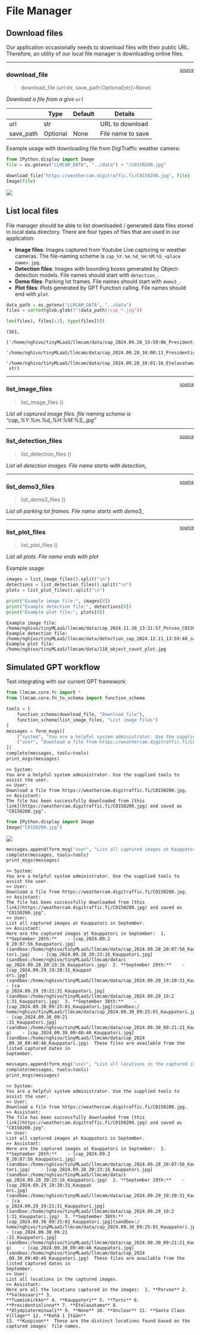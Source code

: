 # File Manager


<!-- WARNING: THIS FILE WAS AUTOGENERATED! DO NOT EDIT! -->

## Download files

Our application occasionally needs to download files with their public
URL. Therefore, an utility of our local file manager is downloading
online files.

------------------------------------------------------------------------

<a
href="https://github.com/ninjalabo/llmcam/blob/main/llmcam/utils/file_manager.py#L16"
target="_blank" style="float:right; font-size:smaller">source</a>

### download_file

>  download_file (url:str, save_path:Optional[str]=None)

*Download a file from a give `url`*

<table>
<thead>
<tr>
<th></th>
<th><strong>Type</strong></th>
<th><strong>Default</strong></th>
<th><strong>Details</strong></th>
</tr>
</thead>
<tbody>
<tr>
<td>url</td>
<td>str</td>
<td></td>
<td>URL to download</td>
</tr>
<tr>
<td>save_path</td>
<td>Optional</td>
<td>None</td>
<td>File name to save</td>
</tr>
</tbody>
</table>

Example usage with downloading file from DigiTraffic weather camera:

``` python
from IPython.display import Image
file = os.getenv("LLMCAM_DATA", "../data") + "/C0150200.jpg"

download_file("https://weathercam.digitraffic.fi/C0150200.jpg", file)
Image(file)
```

![](02_file_manager_files/figure-commonmark/cell-3-output-1.jpeg)

## List local files

File manager should be able to list downloaded / generated data files
stored in local data directory. There are four types of files that are
used in our application:

- **Image files**: Images captured from Youtube Live capturing or
  weather cameras. The file-naming scheme is
  `cap_%Y.%m.%d_%H:%M:%S_<place name>.jpg`.  
- **Detection files**: Images with bounding boxes generated by
  Object-detection models. File names should start with `detection_`.  
- **Demo files**: Parking lot frames. File names should start with
  `demo3_`.  
- **Plot files**: Plots generated by GPT Function calling. File names
  should end with `plot`.

``` python
data_path = os.getenv("LLMCAM_DATA", "../data")
files = sorted(glob.glob(f"{data_path}/cap_*.jpg"))
```

``` python
len(files), files[:3], type(files[0])
```

    (561,
     ['/home/nghivo/tinyMLaaS/llmcam/data/cap_2024.09.28_15:59:06_Presidentinlinna.jpg',
      '/home/nghivo/tinyMLaaS/llmcam/data/cap_2024.09.28_16:00:11_Presidentinlinna.jpg',
      '/home/nghivo/tinyMLaaS/llmcam/data/cap_2024.09.28_16:01:16_Etelasatama.jpg'],
     str)

------------------------------------------------------------------------

<a
href="https://github.com/ninjalabo/llmcam/blob/main/llmcam/utils/file_manager.py#L31"
target="_blank" style="float:right; font-size:smaller">source</a>

### list_image_files

>  list_image_files ()

*List all captured image files. file naming scheme is
“cap\_%Y.%m.%d\_%H:%M:%S\_<place name>.jpg”*

------------------------------------------------------------------------

<a
href="https://github.com/ninjalabo/llmcam/blob/main/llmcam/utils/file_manager.py#L38"
target="_blank" style="float:right; font-size:smaller">source</a>

### list_detection_files

>  list_detection_files ()

*List all detection images. File name starts with detection\_*

------------------------------------------------------------------------

<a
href="https://github.com/ninjalabo/llmcam/blob/main/llmcam/utils/file_manager.py#L43"
target="_blank" style="float:right; font-size:smaller">source</a>

### list_demo3_files

>  list_demo3_files ()

*List all parking lot frames. File name starts with demo3\_*

------------------------------------------------------------------------

<a
href="https://github.com/ninjalabo/llmcam/blob/main/llmcam/utils/file_manager.py#L48"
target="_blank" style="float:right; font-size:smaller">source</a>

### list_plot_files

>  list_plot_files ()

*List all plots. File name ends with plot*

Example usage:

``` python
images = list_image_files().split("\n")
detections = list_detection_files().split("\n")
plots = list_plot_files().split("\n")

print("Example image file:", images[0])
print("Example detection file:", detections[0])
print("Example plot file:", plots[0])
```

    Example image file: /home/nghivo/tinyMLaaS/llmcam/data/cap_2024.11.20_13:21:57_Porvoo_C0150200.jpg
    Example detection file: /home/nghivo/tinyMLaaS/llmcam/data/detection_cap_2024.12.11_13:59:40_santaclausvillage.jpg
    Example plot file: /home/nghivo/tinyMLaaS/llmcam/data/118_object_count_plot.jpg

## Simulated GPT workflow

Test integrating with our current GPT framework:

``` python
from llmcam.core.fc import *
from llmcam.core.fn_to_schema import function_schema

tools = [
    function_schema(download_file, "Download file"),
    function_schema(list_image_files, "List image files")
]
messages = form_msgs([
    ("system", "You are a helpful system administrator. Use the supplied tools to assist the user."),
    ("user", "Download a file from https://weathercam.digitraffic.fi/C0150200.jpg."),
])
complete(messages, tools=tools)
print_msgs(messages)
```

    >> System:
    You are a helpful system administrator. Use the supplied tools to assist the user.
    >> User:
    Download a file from https://weathercam.digitraffic.fi/C0150200.jpg.
    >> Assistant:
    The file has been successfully downloaded from [this
    link](https://weathercam.digitraffic.fi/C0150200.jpg) and saved as "C0150200.jpg".

``` python
from IPython.display import Image
Image("C0150200.jpg")
```

![](02_file_manager_files/figure-commonmark/cell-12-output-1.jpeg)

``` python
messages.append(form_msg("user", "List all captured images at Kauppatori in September."))
complete(messages, tools=tools)
print_msgs(messages)
```

    >> System:
    You are a helpful system administrator. Use the supplied tools to assist the user.
    >> User:
    Download a file from https://weathercam.digitraffic.fi/C0150200.jpg.
    >> Assistant:
    The file has been successfully downloaded from [this
    link](https://weathercam.digitraffic.fi/C0150200.jpg) and saved as "C0150200.jpg".
    >> User:
    List all captured images at Kauppatori in September.
    >> Assistant:
    Here are the captured images at Kauppatori in September:  1. **September 28th:**    - [cap_2024.09.2
    8_20:07:56_Kauppatori.jpg](sandbox:/home/nghivo/tinyMLaaS/llmcam/data/cap_2024.09.28_20:07:56_Kauppa
    tori.jpg)    - [cap_2024.09.28_20:23:16_Kauppatori.jpg](sandbox:/home/nghivo/tinyMLaaS/llmcam/data/c
    ap_2024.09.28_20:23:16_Kauppatori.jpg)  2. **September 29th:**    - [cap_2024.09.29_19:20:31_Kauppat
    ori.jpg](sandbox:/home/nghivo/tinyMLaaS/llmcam/data/cap_2024.09.29_19:20:31_Kauppatori.jpg)    - [ca
    p_2024.09.29_19:21:31_Kauppatori.jpg](sandbox:/home/nghivo/tinyMLaaS/llmcam/data/cap_2024.09.29_19:2
    1:31_Kauppatori.jpg)  3. **September 30th:**    - [cap_2024.09.30_09:25:01_Kauppatori.jpg](sandbox:/
    home/nghivo/tinyMLaaS/llmcam/data/cap_2024.09.30_09:25:01_Kauppatori.jpg)    - [cap_2024.09.30_09:21
    :21_Kauppatori.jpg](sandbox:/home/nghivo/tinyMLaaS/llmcam/data/cap_2024.09.30_09:21:21_Kauppatori.jp
    g)    - [cap_2024.09.30_09:40:46_Kauppatori.jpg](sandbox:/home/nghivo/tinyMLaaS/llmcam/data/cap_2024
    .09.30_09:40:46_Kauppatori.jpg)  These files are available from the listed captured dates in
    September.

``` python
messages.append(form_msg("user", "List all locations in the captured images."))
complete(messages, tools=tools)
print_msgs(messages)
```

    >> System:
    You are a helpful system administrator. Use the supplied tools to assist the user.
    >> User:
    Download a file from https://weathercam.digitraffic.fi/C0150200.jpg.
    >> Assistant:
    The file has been successfully downloaded from [this
    link](https://weathercam.digitraffic.fi/C0150200.jpg) and saved as "C0150200.jpg".
    >> User:
    List all captured images at Kauppatori in September.
    >> Assistant:
    Here are the captured images at Kauppatori in September:  1. **September 28th:**    - [cap_2024.09.2
    8_20:07:56_Kauppatori.jpg](sandbox:/home/nghivo/tinyMLaaS/llmcam/data/cap_2024.09.28_20:07:56_Kauppa
    tori.jpg)    - [cap_2024.09.28_20:23:16_Kauppatori.jpg](sandbox:/home/nghivo/tinyMLaaS/llmcam/data/c
    ap_2024.09.28_20:23:16_Kauppatori.jpg)  2. **September 29th:**    - [cap_2024.09.29_19:20:31_Kauppat
    ori.jpg](sandbox:/home/nghivo/tinyMLaaS/llmcam/data/cap_2024.09.29_19:20:31_Kauppatori.jpg)    - [ca
    p_2024.09.29_19:21:31_Kauppatori.jpg](sandbox:/home/nghivo/tinyMLaaS/llmcam/data/cap_2024.09.29_19:2
    1:31_Kauppatori.jpg)  3. **September 30th:**    - [cap_2024.09.30_09:25:01_Kauppatori.jpg](sandbox:/
    home/nghivo/tinyMLaaS/llmcam/data/cap_2024.09.30_09:25:01_Kauppatori.jpg)    - [cap_2024.09.30_09:21
    :21_Kauppatori.jpg](sandbox:/home/nghivo/tinyMLaaS/llmcam/data/cap_2024.09.30_09:21:21_Kauppatori.jp
    g)    - [cap_2024.09.30_09:40:46_Kauppatori.jpg](sandbox:/home/nghivo/tinyMLaaS/llmcam/data/cap_2024
    .09.30_09:40:46_Kauppatori.jpg)  These files are available from the listed captured dates in
    September.
    >> User:
    List all locations in the captured images.
    >> Assistant:
    Here are all the locations captured in the images:  1. **Porvoo** 2. **Valkosaari** 3.
    **Tuomiokirkko** 4. **Kauppatori** 5. **Torni** 6. **Presidentinlinna** 7. **Etelasatama** 8.
    **Olympiaterminaali** 9. **None** 10. **Unclear** 11. **Santa Claus Village** 12. **Kehä 1 Itään**
    13. **Kuopioon**  These are the distinct locations found based on the captured images' file names.
